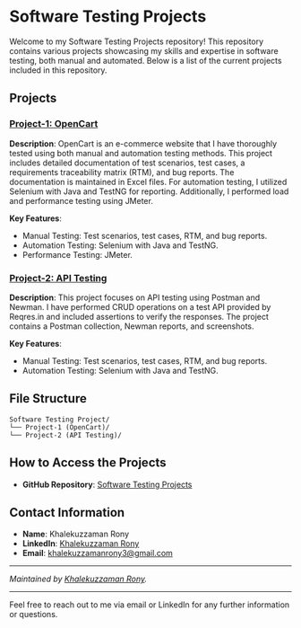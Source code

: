 # Software Testing Projects

Welcome to my Software Testing Projects repository! This repository contains various projects showcasing my skills and expertise in software testing, both manual and automated. Below is a list of the current projects included in this repository.

## Projects

### [Project-1: OpenCart](./Project-1%20(OpenCart)/)

**Description**: OpenCart is an e-commerce website that I have thoroughly tested using both manual and automation testing methods. This project includes detailed documentation of test scenarios, test cases, a requirements traceability matrix (RTM), and bug reports. The documentation is maintained in Excel files. For automation testing, I utilized Selenium with Java and TestNG for reporting. Additionally, I performed load and performance testing using JMeter.

**Key Features**:
- Manual Testing: Test scenarios, test cases, RTM, and bug reports.
- Automation Testing: Selenium with Java and TestNG.
- Performance Testing: JMeter.

### [Project-2: API Testing](https://github.com/khalakuzamanrony/Software-Testing-Projects/tree/main/Prolect-2%20(API-Testing))

**Description**: This project focuses on API testing using Postman and Newman. I have performed CRUD operations on a test API provided by Reqres.in and included assertions to verify the responses. The project contains a Postman collection, Newman reports, and screenshots.

**Key Features**:
- Manual Testing: Test scenarios, test cases, RTM, and bug reports.
- Automation Testing: Selenium with Java and TestNG.


## File Structure
```
Software Testing Project/
└── Project-1 (OpenCart)/
└── Project-2 (API Testing)/
```


## How to Access the Projects

- **GitHub Repository**: [Software Testing Projects](https://github.com/khalakuzamanrony/Software-Testing-Projects/)

## Contact Information

- **Name**: Khalekuzzaman Rony
- **LinkedIn**: [Khalekuzzaman Rony](https://www.linkedin.com/in/khalekuzzamanrony/)
- **Email**: [khalekuzzamanrony3@gmail.com](mailto:khalekuzzamanrony3@gmail.com)

---

*Maintained by [Khalekuzzaman Rony](https://github.com/khalakuzamanrony).*

---

Feel free to reach out to me via email or LinkedIn for any further information or questions.
